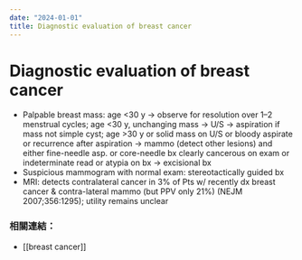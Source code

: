 ```yaml
---
date: "2024-01-01"
title: Diagnostic evaluation of breast cancer
---
```


# Diagnostic evaluation of breast cancer

* Palpable breast mass: age <30 y → observe for resolution over 1–2 menstrual cycles; age <30 y, unchanging mass → U/S → aspiration if mass not simple cyst;
age >30 y or solid mass on U/S or bloody aspirate or recurrence after aspiration → mammo (detect other lesions) and either fine-needle asp. or core-needle bx
clearly cancerous on exam or indeterminate read or atypia on bx → excisional bx
* Suspicious mammogram with normal exam: stereotactically guided bx
* MRI: detects contralateral cancer in 3% of Pts w/ recently dx breast cancer & contra-lateral mammo (but PPV only 21%) (NEJM 2007;356:1295); utility remains unclear

### 相關連結：

- [[breast cancer]]

